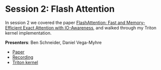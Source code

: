 # Session 2: Flash Attention

In session 2 we covered the paper [FlashAttention: Fast and Memory-Efficient Exact Attention
with IO-Awareness](https://arxiv.org/pdf/2205.14135), and walked through my Triton kernel implementation.

**Presenters**: Ben Schneider, Daniel Vega-Myhre

- [Paper](https://arxiv.org/pdf/2205.14135)
- [Recording](https://youtu.be/Lys0TpsLIEc?si=T1Fy8Lf874Ax0d6S)
- [Triton kernel](./flash_attention.py)